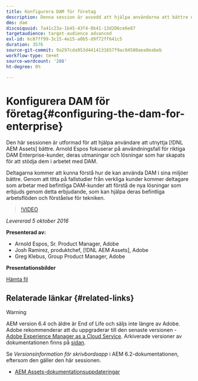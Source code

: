 ```yaml
---
title: Konfigurera DAM för företag
description: Denna session är avsedd att hjälpa användarna att bättre utnyttja AEM Assets. Arnold Espos fokuserar på användningsfall för riktiga DAM Enterprise-kunder, deras utmaningar och lösningar som har skapats för att stödja dem i arbetet med DAM.   Deltagarna kommer att kunna förstå hur de kan använda DAM i sina miljöer bättre. Genom att titta på fallstudier från verkliga kunder kommer deltagare som arbetar med befintliga DAM-kunder att förstå de nya lösningar som erbjuds genom detta erbjudande, som kan hjälpa deras befintliga arbetsflöden och förståelse för tekniken.
dms: dam
discoiquuid: 7a41c23a-1b45-43f4-8b41-13d206ce6e87
targetaudience: target-audience advanced
exl-id: 6c87ff99-3c15-4e15-a0b5-d9f72ff641c5
duration: 3576
source-git-commit: 9a297cda953d4414131657f9ac84580aea0eabeb
workflow-type: tm+mt
source-wordcount: '288'
ht-degree: 0%

---
```


# Konfigurera DAM för företag{#configuring-the-dam-for-enterprise}

Den här sessionen är utformad för att hjälpa användare att utnyttja [!DNL AEM Assets] bättre. Arnold Espos fokuserar på användningsfall för riktiga DAM Enterprise-kunder, deras utmaningar och lösningar som har skapats för att stödja dem i arbetet med DAM.

Deltagarna kommer att kunna förstå hur de kan använda DAM i sina miljöer bättre. Genom att titta på fallstudier från verkliga kunder kommer deltagare som arbetar med befintliga DAM-kunder att förstå de nya lösningar som erbjuds genom detta erbjudande, som kan hjälpa deras befintliga arbetsflöden och förståelse för tekniken.

>[!VIDEO](https://video.tv.adobe.com/v/19298/?quality=9)

*Levererad 5 oktober 2016*

**Presenterad av:**

* Arnold Espos, Sr. Product Manager, Adobe
* Josh Ramirez, produktchef, [!DNL AEM Assets], Adobe
* Greg Klebus, Group Product Manager, Adobe

**Presentationsbilder**

[Hämta fil](assets/assets-webinar-oct5final.pdf)

## Relaterade länkar {#related-links}

>[!WARNING]
>
>AEM version 6.4 och äldre är End of Life och säljs inte längre av Adobe.  Adobe rekommenderar att du uppgraderar till den senaste versionen - [Adobe Experience Manager as a Cloud Service](https://experienceleague.adobe.com/docs/experience-manager-cloud-service.html?lang=sv-SE).  Arkiverade versioner av dokumentationen finns på [sidan](https://experienceleague.adobe.com/docs/experience-manager-release-information/aem-release-updates/previous-updates/aem-previous-versions.html?lang=sv-SE).
>
>Se *Versionsinformation för skrivbordsapp* i AEM 6.2-dokumentationen, eftersom den gäller den här sessionen.

* [AEM Assets-dokumentationsuppdateringar](https://docs.adobe.com/content/docs/en/aem/recent-documentation-updates.html)

